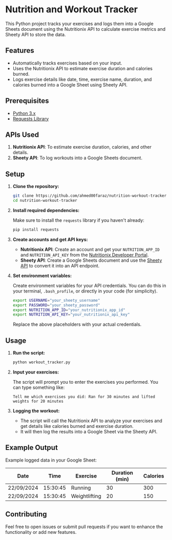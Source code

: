 # Nutrition and Workout Tracker

This Python project tracks your exercises and logs them into a Google Sheets document using the Nutritionix API to calculate exercise metrics and Sheety API to store the data.

## Features

- Automatically tracks exercises based on your input.
- Uses the Nutritionix API to estimate exercise duration and calories burned.
- Logs exercise details like date, time, exercise name, duration, and calories burned into a Google Sheet using Sheety API.

## Prerequisites

- [Python 3.x](https://www.python.org/downloads/)
- [Requests Library](https://pypi.org/project/requests/)

## APIs Used

1. **Nutritionix API**: To estimate exercise duration, calories, and other details.
2. **Sheety API**: To log workouts into a Google Sheets document.

## Setup

1. **Clone the repository:**

   ```bash
   git clone https://github.com/ahmed00faraz/nutrition-workout-tracker.git
   cd nutrition-workout-tracker
   ```

2. **Install required dependencies:**

   Make sure to install the `requests` library if you haven't already:

   ```bash
   pip install requests
   ```

3. **Create accounts and get API keys:**

   - **Nutritionix API**: Create an account and get your `NUTRITION_APP_ID` and `NUTRITION_API_KEY` from the [Nutritionix Developer Portal](https://developer.nutritionix.com/).
   - **Sheety API**: Create a Google Sheets document and use the [Sheety API](https://sheety.co/) to convert it into an API endpoint.

4. **Set environment variables:**

   Create environment variables for your API credentials. You can do this in your terminal, `.bash_profile`, or directly in your code (for simplicity).

   ```bash
   export USERNAME="your_sheety_username"
   export PASSWORD="your_sheety_password"
   export NUTRITION_APP_ID="your_nutritionix_app_id"
   export NUTRITION_API_KEY="your_nutritionix_api_key"
   ```

   Replace the above placeholders with your actual credentials.

## Usage

1. **Run the script:**

   ```bash
   python workout_tracker.py
   ```

2. **Input your exercises:**

   The script will prompt you to enter the exercises you performed. You can type something like:

   ```
   Tell me which exercises you did: Ran for 30 minutes and lifted weights for 20 minutes
   ```

3. **Logging the workout:**

   - The script will call the Nutritionix API to analyze your exercises and get details like calories burned and exercise duration.
   - It will then log the results into a Google Sheet via the Sheety API.

## Example Output

Example logged data in your Google Sheet:

| Date       | Time     | Exercise       | Duration (min) | Calories |
|------------|----------|----------------|----------------|----------|
| 22/09/2024 | 15:30:45 | Running         | 30             | 300      |
| 22/09/2024 | 15:30:45 | Weightlifting   | 20             | 150      |

## Contributing

Feel free to open issues or submit pull requests if you want to enhance the functionality or add new features.
